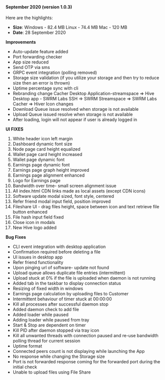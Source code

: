 
#### September 2020 (version 1.0.3)

Here are the highlights:

* **Size**: 
   Windows - 82.4 MB
   Linux - 74.4 MB
   Mac -  120 MB
* **Date**: 28 September 2020

**Improvements**

* Auto-update feature added
* Port forwarding checker
* App size reduced
* Send OTP via sms
* GRPC event integration (polling removed)
* Storage size validation (if you utilize your storage and then try to reduce size then an error is thrown)
* Uptime percentage sync with cli
* Rebranding change
    Cacher Desktop Application-streamspace => Hive Desktop app - SWRM Labs
    SSH => SWRM
    Streamspace => SWRM Labs
    Cacher => Hiver
    Icon changes
* Download Queue issue resolved when storage is not available
* Upload Queue issued resolve when storage is not available
* After loading, login will not appear if user is already logged in

**UI FIXES**
1. White header icon left margin
2. Dashboard dynamic font size
3. Node page card height equalized
4. Wallet page card height increased
5. Wallet page dynamic font
6. Earnings page dynamic font
7. Earnings page graph height improved
8. Earnings page alignment enhanced
9. Logo for Earnings page
10. Bandwidth over time- small screen alignment issue
11. All index.html CDN links made as local assets (except CDN icons)
12. Software update modal sized, font style, centered
13. Refer friend modal input field, position improved
14. Fileshare UI - drag files height, space between icon and text retrieve file button enhanced
15. File hash input field fixed
16. Close icon in modals
17. New Hive logo added


**Bug Fixes**

* CLI event integration with desktop application
* Confirmation required before deleting a file
* UI issues in desktop app
* Refer friend functionality
* Upon pinging url of software- update not found
* Upload queue allows duplicate file entries (intermittent)
* Upload stuck at 0% if the file is uploaded when daemon is not running
* Added tab in the taskbar to display connection status
* Resizing of fixed width in windows 
* Earnings page calculation by uploading files to Customer 
* Intermittent behaviour of timer stuck at 00:00:00 
* Kill all processes after successful daemon stop 
* Added daemon check to add file
* Added loader while paused
* Adding loader while paused from tray
* Start & Stop are dependent on timer 
* Kill PID after daemon stopped via tray icon
* Kill all unwanted threads with connection paused and re-use bandwidth polling thread for current session
* Uptime format
* Connected peers count is not displaying while launching the App
* No response while changing the Storage size
* Port is not forwarded response coming for the forwarded port during the initial check
* Unable to upload files using File Share
